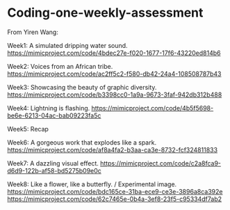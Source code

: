 # Coding-one-weekly-assessment

From Yiren Wang:

Week1: A simulated dripping water sound.
https://mimicproject.com/code/4bdec27e-f020-1677-17f6-43220ed814b6

Week2: Voices from an African tribe. 
https://mimicproject.com/code/ac2ff5c2-f580-db42-24a4-108508787b43

Week3: Showcasing the beauty of graphic diversity.
https://mimicproject.com/code/b3398cc0-1a9a-9673-3faf-942db312b488

Week4: Lightning is flashing. 
https://mimicproject.com/code/4b5f5698-be6e-6213-04ac-bab09223fa5c

Week5: Recap 

Week6: A gorgeous work that explodes like a spark.
https://mimicproject.com/code/af8a4fa2-b3aa-ca3e-8732-fcf324811833

Week7: A dazzling visual effect.
https://mimicproject.com/code/c2a8fca9-d6d9-122b-af58-bd5275b09e0c

Week8: Like a flower, like a butterfly. / Experimental image. 
https://mimicproject.com/code/bdc165ce-31ba-ece9-ce3e-3896a8ca392e
https://mimicproject.com/code/62c7465e-0b4a-3ef8-23f5-c95334df7ab2
